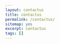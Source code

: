 ```yaml
---
layout: contactus
title: contactus
permalink: /contactus/
sitemap: yes
excerpt: contactus
tags: []
---
```


